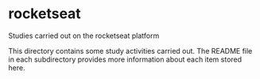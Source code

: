 # rocketseat
Studies carried out on the rocketseat platform

This directory contains some study activities carried out. The README file in each subdirectory provides more information about each item stored here.